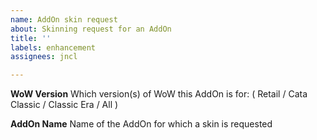 ```yaml
---
name: AddOn skin request
about: Skinning request for an AddOn
title: ''
labels: enhancement
assignees: jncl

---
```


**WoW Version**
Which version(s) of WoW this AddOn is for: ( Retail / Cata Classic / Classic Era / All )

**AddOn Name**
Name of the AddOn for which a skin is requested
